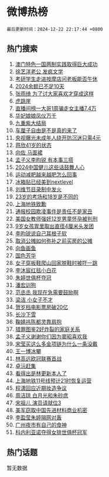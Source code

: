 # 微博热榜

`最后更新时间：2024-12-22 22:17:44 +0800`

## 热门搜索

1. [澳门特色一国两制实践取得巨大成功](https://m.weibo.cn/search?containerid=100103type%3D1%26t%3D10%26q%3D%23%E6%BE%B3%E9%97%A8%E7%89%B9%E8%89%B2%E4%B8%80%E5%9B%BD%E4%B8%A4%E5%88%B6%E5%AE%9E%E8%B7%B5%E5%8F%96%E5%BE%97%E5%B7%A8%E5%A4%A7%E6%88%90%E5%8A%9F%23&stream_entry_id=51&isnewpage=1&extparam=seat%3D1%26c_type%3D51%26pos%3D0%26stream_entry_id%3D51%26dgr%3D0%26filter_type%3Drealtimehot%26q%3D%2523%25E6%25BE%25B3%25E9%2597%25A8%25E7%2589%25B9%25E8%2589%25B2%25E4%25B8%2580%25E5%259B%25BD%25E4%25B8%25A4%25E5%2588%25B6%25E5%25AE%259E%25E8%25B7%25B5%25E5%258F%2596%25E5%25BE%2597%25E5%25B7%25A8%25E5%25A4%25A7%25E6%2588%2590%25E5%258A%259F%2523%26cate%3D10103%26display_time%3D1734877063%26pre_seqid%3D17348770634630130743256)
1. [徐艺洋老公 发疯文学](https://m.weibo.cn/search?containerid=100103type%3D1%26t%3D10%26q%3D%E5%BE%90%E8%89%BA%E6%B4%8B%E8%80%81%E5%85%AC+%E5%8F%91%E7%96%AF%E6%96%87%E5%AD%A6&stream_entry_id=31&isnewpage=1&extparam=seat%3D1%26filter_type%3Drealtimehot%26band_rank%3D1%26lcate%3D5001%26cate%3D5001%26realpos%3D1%26q%3D%25E5%25BE%2590%25E8%2589%25BA%25E6%25B4%258B%25E8%2580%2581%25E5%2585%25AC%2520%25E5%258F%2591%25E7%2596%25AF%25E6%2596%2587%25E5%25AD%25A6%26stream_entry_id%3D31%26dgr%3D0%26pos%3D0%26c_type%3D31%26flag%3D2%26display_time%3D1734877063%26pre_seqid%3D17348770634630130743256)
1. [考研学生走进按摩店问老板能否午休](https://m.weibo.cn/search?containerid=100103type%3D1%26t%3D10%26q%3D%23%E8%80%83%E7%A0%94%E5%AD%A6%E7%94%9F%E8%B5%B0%E8%BF%9B%E6%8C%89%E6%91%A9%E5%BA%97%E9%97%AE%E8%80%81%E6%9D%BF%E8%83%BD%E5%90%A6%E5%8D%88%E4%BC%91%23&stream_entry_id=31&isnewpage=1&extparam=seat%3D1%26filter_type%3Drealtimehot%26band_rank%3D2%26lcate%3D5001%26cate%3D5001%26realpos%3D2%26q%3D%2523%25E8%2580%2583%25E7%25A0%2594%25E5%25AD%25A6%25E7%2594%259F%25E8%25B5%25B0%25E8%25BF%259B%25E6%258C%2589%25E6%2591%25A9%25E5%25BA%2597%25E9%2597%25AE%25E8%2580%2581%25E6%259D%25BF%25E8%2583%25BD%25E5%2590%25A6%25E5%258D%2588%25E4%25BC%2591%2523%26stream_entry_id%3D31%26dgr%3D0%26pos%3D1%26c_type%3D31%26flag%3D32768%26display_time%3D1734877063%26pre_seqid%3D17348770634630130743256)
1. [2024余额已不足10天](https://m.weibo.cn/search?containerid=100103type%3D1%26t%3D10%26q%3D%232024%E4%BD%99%E9%A2%9D%E5%B7%B2%E4%B8%8D%E8%B6%B310%E5%A4%A9%23&stream_entry_id=31&isnewpage=1&extparam=seat%3D1%26filter_type%3Drealtimehot%26band_rank%3D3%26lcate%3D5001%26cate%3D5001%26realpos%3D3%26q%3D%25232024%25E4%25BD%2599%25E9%25A2%259D%25E5%25B7%25B2%25E4%25B8%258D%25E8%25B6%25B310%25E5%25A4%25A9%2523%26stream_entry_id%3D31%26dgr%3D0%26pos%3D2%26c_type%3D31%26flag%3D1%26display_time%3D1734877063%26pre_seqid%3D17348770634630130743256)
1. [张雨绮 为了讨大家喜欢才穿成这样](https://m.weibo.cn/search?containerid=100103type%3D1%26t%3D10%26q%3D%E5%BC%A0%E9%9B%A8%E7%BB%AE+%E4%B8%BA%E4%BA%86%E8%AE%A8%E5%A4%A7%E5%AE%B6%E5%96%9C%E6%AC%A2%E6%89%8D%E7%A9%BF%E6%88%90%E8%BF%99%E6%A0%B7&stream_entry_id=31&isnewpage=1&extparam=seat%3D1%26filter_type%3Drealtimehot%26band_rank%3D4%26lcate%3D5001%26cate%3D5001%26realpos%3D4%26q%3D%25E5%25BC%25A0%25E9%259B%25A8%25E7%25BB%25AE%2520%25E4%25B8%25BA%25E4%25BA%2586%25E8%25AE%25A8%25E5%25A4%25A7%25E5%25AE%25B6%25E5%2596%259C%25E6%25AC%25A2%25E6%2589%258D%25E7%25A9%25BF%25E6%2588%2590%25E8%25BF%2599%25E6%25A0%25B7%26stream_entry_id%3D31%26dgr%3D0%26pos%3D3%26c_type%3D31%26flag%3D2%26display_time%3D1734877063%26pre_seqid%3D17348770634630130743256)
1. [虎跳崖](https://m.weibo.cn/search?containerid=100103type%3D1%26t%3D10%26q%3D%E8%99%8E%E8%B7%B3%E5%B4%96&stream_entry_id=31&isnewpage=1&extparam=seat%3D1%26filter_type%3Drealtimehot%26band_rank%3D5%26lcate%3D5001%26cate%3D5001%26realpos%3D5%26q%3D%25E8%2599%258E%25E8%25B7%25B3%25E5%25B4%2596%26stream_entry_id%3D31%26dgr%3D0%26pos%3D4%26c_type%3D31%26flag%3D1%26display_time%3D1734877063%26pre_seqid%3D17348770634630130743256)
1. [直播间榜一大哥1周骗走女主播7.4万](https://m.weibo.cn/search?containerid=100103type%3D1%26t%3D10%26q%3D%23%E7%9B%B4%E6%92%AD%E9%97%B4%E6%A6%9C%E4%B8%80%E5%A4%A7%E5%93%A51%E5%91%A8%E9%AA%97%E8%B5%B0%E5%A5%B3%E4%B8%BB%E6%92%AD7.4%E4%B8%87%23&stream_entry_id=31&isnewpage=1&extparam=seat%3D1%26filter_type%3Drealtimehot%26band_rank%3D6%26lcate%3D5001%26cate%3D5001%26realpos%3D6%26q%3D%2523%25E7%259B%25B4%25E6%2592%25AD%25E9%2597%25B4%25E6%25A6%259C%25E4%25B8%2580%25E5%25A4%25A7%25E5%2593%25A51%25E5%2591%25A8%25E9%25AA%2597%25E8%25B5%25B0%25E5%25A5%25B3%25E4%25B8%25BB%25E6%2592%25AD7.4%25E4%25B8%2587%2523%26stream_entry_id%3D31%26dgr%3D0%26pos%3D5%26c_type%3D31%26flag%3D0%26display_time%3D1734877063%26pre_seqid%3D17348770634630130743256)
1. [华妃娘娘凤仪万千](https://m.weibo.cn/search?containerid=100103type%3D1%26t%3D10%26q%3D%E5%8D%8E%E5%A6%83%E5%A8%98%E5%A8%98%E5%87%A4%E4%BB%AA%E4%B8%87%E5%8D%83&stream_entry_id=31&isnewpage=1&extparam=seat%3D1%26filter_type%3Drealtimehot%26band_rank%3D7%26lcate%3D5001%26cate%3D5001%26realpos%3D7%26q%3D%25E5%258D%258E%25E5%25A6%2583%25E5%25A8%2598%25E5%25A8%2598%25E5%2587%25A4%25E4%25BB%25AA%25E4%25B8%2587%25E5%258D%2583%26stream_entry_id%3D31%26dgr%3D0%26pos%3D6%26c_type%3D31%26flag%3D1%26display_time%3D1734877063%26pre_seqid%3D17348770634630130743256)
1. [九重紫大结局](https://m.weibo.cn/search?containerid=100103type%3D1%26t%3D10%26q%3D%23%E4%B9%9D%E9%87%8D%E7%B4%AB%E5%A4%A7%E7%BB%93%E5%B1%80%23&stream_entry_id=31&isnewpage=1&extparam=seat%3D1%26filter_type%3Drealtimehot%26band_rank%3D8%26lcate%3D5001%26cate%3D5001%26realpos%3D8%26q%3D%2523%25E4%25B9%259D%25E9%2587%258D%25E7%25B4%25AB%25E5%25A4%25A7%25E7%25BB%2593%25E5%25B1%2580%2523%26stream_entry_id%3D31%26dgr%3D0%26pos%3D7%26c_type%3D31%26flag%3D2%26display_time%3D1734877063%26pre_seqid%3D17348770634630130743256)
1. [车厘子自由是不是真的来了](https://m.weibo.cn/search?containerid=100103type%3D1%26t%3D10%26q%3D%23%E8%BD%A6%E5%8E%98%E5%AD%90%E8%87%AA%E7%94%B1%E6%98%AF%E4%B8%8D%E6%98%AF%E7%9C%9F%E7%9A%84%E6%9D%A5%E4%BA%86%23&stream_entry_id=31&isnewpage=1&extparam=seat%3D1%26filter_type%3Drealtimehot%26band_rank%3D9%26lcate%3D5001%26cate%3D5001%26realpos%3D9%26q%3D%2523%25E8%25BD%25A6%25E5%258E%2598%25E5%25AD%2590%25E8%2587%25AA%25E7%2594%25B1%25E6%2598%25AF%25E4%25B8%258D%25E6%2598%25AF%25E7%259C%259F%25E7%259A%2584%25E6%259D%25A5%25E4%25BA%2586%2523%26stream_entry_id%3D31%26dgr%3D0%26pos%3D8%26c_type%3D31%26flag%3D0%26display_time%3D1734877063%26pre_seqid%3D17348770634630130743256)
1. [央视曝光未成年人绕开防沉迷只需4元](https://m.weibo.cn/search?containerid=100103type%3D1%26t%3D10%26q%3D%23%E5%A4%AE%E8%A7%86%E6%9B%9D%E5%85%89%E6%9C%AA%E6%88%90%E5%B9%B4%E4%BA%BA%E7%BB%95%E5%BC%80%E9%98%B2%E6%B2%89%E8%BF%B7%E5%8F%AA%E9%9C%804%E5%85%83%23&stream_entry_id=31&isnewpage=1&extparam=seat%3D1%26filter_type%3Drealtimehot%26band_rank%3D10%26lcate%3D5001%26cate%3D5001%26realpos%3D10%26q%3D%2523%25E5%25A4%25AE%25E8%25A7%2586%25E6%259B%259D%25E5%2585%2589%25E6%259C%25AA%25E6%2588%2590%25E5%25B9%25B4%25E4%25BA%25BA%25E7%25BB%2595%25E5%25BC%2580%25E9%2598%25B2%25E6%25B2%2589%25E8%25BF%25B7%25E5%258F%25AA%25E9%259C%25804%25E5%2585%2583%2523%26stream_entry_id%3D31%26dgr%3D0%26pos%3D9%26c_type%3D31%26flag%3D1%26display_time%3D1734877063%26pre_seqid%3D17348770634630130743256)
1. [蒋欣41岁的状态](https://m.weibo.cn/search?containerid=100103type%3D1%26t%3D10%26q%3D%23%E8%92%8B%E6%AC%A341%E5%B2%81%E7%9A%84%E7%8A%B6%E6%80%81%23&stream_entry_id=31&isnewpage=1&extparam=seat%3D1%26filter_type%3Drealtimehot%26band_rank%3D11%26lcate%3D5001%26cate%3D5001%26realpos%3D11%26q%3D%2523%25E8%2592%258B%25E6%25AC%25A341%25E5%25B2%2581%25E7%259A%2584%25E7%258A%25B6%25E6%2580%2581%2523%26stream_entry_id%3D31%26dgr%3D0%26pos%3D10%26c_type%3D31%26flag%3D1%26display_time%3D1734877063%26pre_seqid%3D17348770634630130743256)
1. [向佐 马面裙](https://m.weibo.cn/search?containerid=100103type%3D1%26t%3D10%26q%3D%E5%90%91%E4%BD%90+%E9%A9%AC%E9%9D%A2%E8%A3%99&stream_entry_id=31&isnewpage=1&extparam=seat%3D1%26filter_type%3Drealtimehot%26band_rank%3D12%26lcate%3D5001%26cate%3D5001%26realpos%3D12%26q%3D%25E5%2590%2591%25E4%25BD%2590%2520%25E9%25A9%25AC%25E9%259D%25A2%25E8%25A3%2599%26stream_entry_id%3D31%26dgr%3D0%26pos%3D11%26c_type%3D31%26flag%3D0%26display_time%3D1734877063%26pre_seqid%3D17348770634630130743256)
1. [孟子义李昀锐 有本事三搭](https://m.weibo.cn/search?containerid=100103type%3D1%26t%3D10%26q%3D%E5%AD%9F%E5%AD%90%E4%B9%89%E6%9D%8E%E6%98%80%E9%94%90+%E6%9C%89%E6%9C%AC%E4%BA%8B%E4%B8%89%E6%90%AD&stream_entry_id=31&isnewpage=1&extparam=seat%3D1%26filter_type%3Drealtimehot%26band_rank%3D13%26lcate%3D5001%26cate%3D5001%26realpos%3D13%26q%3D%25E5%25AD%259F%25E5%25AD%2590%25E4%25B9%2589%25E6%259D%258E%25E6%2598%2580%25E9%2594%2590%2520%25E6%259C%2589%25E6%259C%25AC%25E4%25BA%258B%25E4%25B8%2589%25E6%2590%25AD%26stream_entry_id%3D31%26dgr%3D0%26pos%3D12%26c_type%3D31%26flag%3D0%26display_time%3D1734877063%26pre_seqid%3D17348770634630130743256)
1. [2024中国健儿这些话鼓舞人心](https://m.weibo.cn/search?containerid=100103type%3D1%26t%3D10%26q%3D%232024%E4%B8%AD%E5%9B%BD%E5%81%A5%E5%84%BF%E8%BF%99%E4%BA%9B%E8%AF%9D%E9%BC%93%E8%88%9E%E4%BA%BA%E5%BF%83%23&stream_entry_id=31&isnewpage=1&extparam=seat%3D1%26filter_type%3Drealtimehot%26band_rank%3D14%26lcate%3D5001%26cate%3D5001%26realpos%3D14%26q%3D%25232024%25E4%25B8%25AD%25E5%259B%25BD%25E5%2581%25A5%25E5%2584%25BF%25E8%25BF%2599%25E4%25BA%259B%25E8%25AF%259D%25E9%25BC%2593%25E8%2588%259E%25E4%25BA%25BA%25E5%25BF%2583%2523%26stream_entry_id%3D31%26dgr%3D0%26pos%3D13%26c_type%3D31%26flag%3D0%26display_time%3D1734877063%26pre_seqid%3D17348770634630130743256)
1. [运动减肥越来越肥怎么回事](https://m.weibo.cn/search?containerid=100103type%3D1%26t%3D10%26q%3D%23%E8%BF%90%E5%8A%A8%E5%87%8F%E8%82%A5%E8%B6%8A%E6%9D%A5%E8%B6%8A%E8%82%A5%E6%80%8E%E4%B9%88%E5%9B%9E%E4%BA%8B%23&stream_entry_id=31&isnewpage=1&extparam=seat%3D1%26filter_type%3Drealtimehot%26band_rank%3D15%26lcate%3D5001%26cate%3D5001%26realpos%3D15%26q%3D%2523%25E8%25BF%2590%25E5%258A%25A8%25E5%2587%258F%25E8%2582%25A5%25E8%25B6%258A%25E6%259D%25A5%25E8%25B6%258A%25E8%2582%25A5%25E6%2580%258E%25E4%25B9%2588%25E5%259B%259E%25E4%25BA%258B%2523%26stream_entry_id%3D31%26dgr%3D0%26pos%3D14%26c_type%3D31%26flag%3D1%26display_time%3D1734877063%26pre_seqid%3D17348770634630130743256)
1. [冰箱贴已经美到nextlevel](https://m.weibo.cn/search?containerid=100103type%3D1%26t%3D10%26q%3D%23%E5%86%B0%E7%AE%B1%E8%B4%B4%E5%B7%B2%E7%BB%8F%E7%BE%8E%E5%88%B0nextlevel%23&stream_entry_id=31&isnewpage=1&extparam=seat%3D1%26filter_type%3Drealtimehot%26band_rank%3D16%26lcate%3D5001%26cate%3D5001%26realpos%3D16%26q%3D%2523%25E5%2586%25B0%25E7%25AE%25B1%25E8%25B4%25B4%25E5%25B7%25B2%25E7%25BB%258F%25E7%25BE%258E%25E5%2588%25B0nextlevel%2523%26stream_entry_id%3D31%26dgr%3D0%26pos%3D15%26c_type%3D31%26flag%3D1%26display_time%3D1734877063%26pre_seqid%3D17348770634630130743256)
1. [刘维节目录制中发火](https://m.weibo.cn/search?containerid=100103type%3D1%26t%3D10%26q%3D%E5%88%98%E7%BB%B4%E8%8A%82%E7%9B%AE%E5%BD%95%E5%88%B6%E4%B8%AD%E5%8F%91%E7%81%AB&stream_entry_id=31&isnewpage=1&extparam=seat%3D1%26filter_type%3Drealtimehot%26band_rank%3D17%26lcate%3D5001%26cate%3D5001%26realpos%3D17%26q%3D%25E5%2588%2598%25E7%25BB%25B4%25E8%258A%2582%25E7%259B%25AE%25E5%25BD%2595%25E5%2588%25B6%25E4%25B8%25AD%25E5%258F%2591%25E7%2581%25AB%26stream_entry_id%3D31%26dgr%3D0%26pos%3D16%26c_type%3D31%26flag%3D2%26display_time%3D1734877063%26pre_seqid%3D17348770634630130743256)
1. [23岁的考场和18岁是不同的](https://m.weibo.cn/search?containerid=100103type%3D1%26t%3D10%26q%3D23%E5%B2%81%E7%9A%84%E8%80%83%E5%9C%BA%E5%92%8C18%E5%B2%81%E6%98%AF%E4%B8%8D%E5%90%8C%E7%9A%84&stream_entry_id=31&isnewpage=1&extparam=seat%3D1%26filter_type%3Drealtimehot%26band_rank%3D18%26lcate%3D5001%26cate%3D5001%26realpos%3D18%26q%3D23%25E5%25B2%2581%25E7%259A%2584%25E8%2580%2583%25E5%259C%25BA%25E5%2592%258C18%25E5%25B2%2581%25E6%2598%25AF%25E4%25B8%258D%25E5%2590%258C%25E7%259A%2584%26stream_entry_id%3D31%26dgr%3D0%26pos%3D17%26c_type%3D31%26flag%3D0%26display_time%3D1734877063%26pre_seqid%3D17348770634630130743256)
1. [上海地铁致歉](https://m.weibo.cn/search?containerid=100103type%3D1%26t%3D10%26q%3D%23%E4%B8%8A%E6%B5%B7%E5%9C%B0%E9%93%81%E8%87%B4%E6%AD%89%23&stream_entry_id=31&isnewpage=1&extparam=seat%3D1%26filter_type%3Drealtimehot%26band_rank%3D19%26lcate%3D5001%26cate%3D5001%26realpos%3D19%26q%3D%2523%25E4%25B8%258A%25E6%25B5%25B7%25E5%259C%25B0%25E9%2593%2581%25E8%2587%25B4%25E6%25AD%2589%2523%26stream_entry_id%3D31%26dgr%3D0%26pos%3D18%26c_type%3D31%26flag%3D1%26display_time%3D1734877063%26pre_seqid%3D17348770634630130743256)
1. [通报校园欺凌事件是责任不是家丑](https://m.weibo.cn/search?containerid=100103type%3D1%26t%3D10%26q%3D%23%E9%80%9A%E6%8A%A5%E6%A0%A1%E5%9B%AD%E6%AC%BA%E5%87%8C%E4%BA%8B%E4%BB%B6%E6%98%AF%E8%B4%A3%E4%BB%BB%E4%B8%8D%E6%98%AF%E5%AE%B6%E4%B8%91%23&stream_entry_id=31&isnewpage=1&extparam=seat%3D1%26filter_type%3Drealtimehot%26band_rank%3D20%26lcate%3D5001%26cate%3D5001%26realpos%3D20%26q%3D%2523%25E9%2580%259A%25E6%258A%25A5%25E6%25A0%25A1%25E5%259B%25AD%25E6%25AC%25BA%25E5%2587%258C%25E4%25BA%258B%25E4%25BB%25B6%25E6%2598%25AF%25E8%25B4%25A3%25E4%25BB%25BB%25E4%25B8%258D%25E6%2598%25AF%25E5%25AE%25B6%25E4%25B8%2591%2523%26stream_entry_id%3D31%26dgr%3D0%26pos%3D19%26c_type%3D31%26flag%3D1%26display_time%3D1734877063%26pre_seqid%3D17348770634630130743256)
1. [美国女教师强奸12岁男童怀孕被判刑](https://m.weibo.cn/search?containerid=100103type%3D1%26t%3D10%26q%3D%23%E7%BE%8E%E5%9B%BD%E5%A5%B3%E6%95%99%E5%B8%88%E5%BC%BA%E5%A5%B812%E5%B2%81%E7%94%B7%E7%AB%A5%E6%80%80%E5%AD%95%E8%A2%AB%E5%88%A4%E5%88%91%23&stream_entry_id=31&isnewpage=1&extparam=seat%3D1%26filter_type%3Drealtimehot%26band_rank%3D21%26lcate%3D5001%26cate%3D5001%26realpos%3D21%26q%3D%2523%25E7%25BE%258E%25E5%259B%25BD%25E5%25A5%25B3%25E6%2595%2599%25E5%25B8%2588%25E5%25BC%25BA%25E5%25A5%25B812%25E5%25B2%2581%25E7%2594%25B7%25E7%25AB%25A5%25E6%2580%2580%25E5%25AD%2595%25E8%25A2%25AB%25E5%2588%25A4%25E5%2588%2591%2523%26stream_entry_id%3D31%26dgr%3D0%26pos%3D20%26c_type%3D31%26flag%3D2%26display_time%3D1734877063%26pre_seqid%3D17348770634630130743256)
1. [9岁女孩胃里取出直径4厘米头发团](https://m.weibo.cn/search?containerid=100103type%3D1%26t%3D10%26q%3D%239%E5%B2%81%E5%A5%B3%E5%AD%A9%E8%83%83%E9%87%8C%E5%8F%96%E5%87%BA%E7%9B%B4%E5%BE%844%E5%8E%98%E7%B1%B3%E5%A4%B4%E5%8F%91%E5%9B%A2%23&stream_entry_id=31&isnewpage=1&extparam=seat%3D1%26filter_type%3Drealtimehot%26band_rank%3D22%26lcate%3D5001%26cate%3D5001%26realpos%3D22%26q%3D%25239%25E5%25B2%2581%25E5%25A5%25B3%25E5%25AD%25A9%25E8%2583%2583%25E9%2587%258C%25E5%258F%2596%25E5%2587%25BA%25E7%259B%25B4%25E5%25BE%25844%25E5%258E%2598%25E7%25B1%25B3%25E5%25A4%25B4%25E5%258F%2591%25E5%259B%25A2%2523%26stream_entry_id%3D31%26dgr%3D0%26pos%3D21%26c_type%3D31%26flag%3D0%26display_time%3D1734877063%26pre_seqid%3D17348770634630130743256)
1. [李昀锐说自己耳根子软](https://m.weibo.cn/search?containerid=100103type%3D1%26t%3D10%26q%3D%23%E6%9D%8E%E6%98%80%E9%94%90%E8%AF%B4%E8%87%AA%E5%B7%B1%E8%80%B3%E6%A0%B9%E5%AD%90%E8%BD%AF%23&stream_entry_id=31&isnewpage=1&extparam=seat%3D1%26filter_type%3Drealtimehot%26band_rank%3D23%26lcate%3D5001%26cate%3D5001%26realpos%3D23%26q%3D%2523%25E6%259D%258E%25E6%2598%2580%25E9%2594%2590%25E8%25AF%25B4%25E8%2587%25AA%25E5%25B7%25B1%25E8%2580%25B3%25E6%25A0%25B9%25E5%25AD%2590%25E8%25BD%25AF%2523%26stream_entry_id%3D31%26dgr%3D0%26pos%3D22%26c_type%3D31%26flag%3D1%26display_time%3D1734877063%26pre_seqid%3D17348770634630130743256)
1. [取消公摊如何弥补之前买房的公摊](https://m.weibo.cn/search?containerid=100103type%3D1%26t%3D10%26q%3D%23%E5%8F%96%E6%B6%88%E5%85%AC%E6%91%8A%E5%A6%82%E4%BD%95%E5%BC%A5%E8%A1%A5%E4%B9%8B%E5%89%8D%E4%B9%B0%E6%88%BF%E7%9A%84%E5%85%AC%E6%91%8A%23&stream_entry_id=31&isnewpage=1&extparam=seat%3D1%26filter_type%3Drealtimehot%26band_rank%3D24%26lcate%3D5001%26cate%3D5001%26realpos%3D24%26q%3D%2523%25E5%258F%2596%25E6%25B6%2588%25E5%2585%25AC%25E6%2591%258A%25E5%25A6%2582%25E4%25BD%2595%25E5%25BC%25A5%25E8%25A1%25A5%25E4%25B9%258B%25E5%2589%258D%25E4%25B9%25B0%25E6%2588%25BF%25E7%259A%2584%25E5%2585%25AC%25E6%2591%258A%2523%26stream_entry_id%3D31%26dgr%3D0%26pos%3D23%26c_type%3D31%26flag%3D0%26display_time%3D1734877063%26pre_seqid%3D17348770634630130743256)
1. [向鱼画鱼](https://m.weibo.cn/search?containerid=100103type%3D1%26t%3D10%26q%3D%E5%90%91%E9%B1%BC%E7%94%BB%E9%B1%BC&stream_entry_id=31&isnewpage=1&extparam=seat%3D1%26filter_type%3Drealtimehot%26band_rank%3D25%26lcate%3D5001%26cate%3D5001%26realpos%3D25%26q%3D%25E5%2590%2591%25E9%25B1%25BC%25E7%2594%25BB%25E9%25B1%25BC%26stream_entry_id%3D31%26dgr%3D0%26pos%3D24%26c_type%3D31%26flag%3D1%26display_time%3D1734877063%26pre_seqid%3D17348770634630130743256)
1. [国色芳华](https://m.weibo.cn/search?containerid=100103type%3D1%26t%3D10%26q%3D%E5%9B%BD%E8%89%B2%E8%8A%B3%E5%8D%8E&stream_entry_id=31&isnewpage=1&extparam=seat%3D1%26filter_type%3Drealtimehot%26band_rank%3D26%26lcate%3D5001%26cate%3D5001%26realpos%3D26%26q%3D%25E5%259B%25BD%25E8%2589%25B2%25E8%258A%25B3%25E5%258D%258E%26stream_entry_id%3D31%26dgr%3D0%26pos%3D25%26c_type%3D31%26flag%3D0%26display_time%3D1734877063%26pre_seqid%3D17348770634630130743256)
1. [女子穿板鞋爬山回家脱鞋时被吓一跳](https://m.weibo.cn/search?containerid=100103type%3D1%26t%3D10%26q%3D%23%E5%A5%B3%E5%AD%90%E7%A9%BF%E6%9D%BF%E9%9E%8B%E7%88%AC%E5%B1%B1%E5%9B%9E%E5%AE%B6%E8%84%B1%E9%9E%8B%E6%97%B6%E8%A2%AB%E5%90%93%E4%B8%80%E8%B7%B3%23&stream_entry_id=31&isnewpage=1&extparam=seat%3D1%26filter_type%3Drealtimehot%26band_rank%3D27%26lcate%3D5001%26cate%3D5001%26realpos%3D27%26q%3D%2523%25E5%25A5%25B3%25E5%25AD%2590%25E7%25A9%25BF%25E6%259D%25BF%25E9%259E%258B%25E7%2588%25AC%25E5%25B1%25B1%25E5%259B%259E%25E5%25AE%25B6%25E8%2584%25B1%25E9%259E%258B%25E6%2597%25B6%25E8%25A2%25AB%25E5%2590%2593%25E4%25B8%2580%25E8%25B7%25B3%2523%26stream_entry_id%3D31%26dgr%3D0%26pos%3D26%26c_type%3D31%26flag%3D0%26display_time%3D1734877063%26pre_seqid%3D17348770634630130743256)
1. [李沐宸红毯小白花](https://m.weibo.cn/search?containerid=100103type%3D1%26t%3D10%26q%3D%E6%9D%8E%E6%B2%90%E5%AE%B8%E7%BA%A2%E6%AF%AF%E5%B0%8F%E7%99%BD%E8%8A%B1&stream_entry_id=31&isnewpage=1&extparam=seat%3D1%26filter_type%3Drealtimehot%26band_rank%3D28%26lcate%3D5001%26cate%3D5001%26realpos%3D28%26q%3D%25E6%259D%258E%25E6%25B2%2590%25E5%25AE%25B8%25E7%25BA%25A2%25E6%25AF%25AF%25E5%25B0%258F%25E7%2599%25BD%25E8%258A%25B1%26stream_entry_id%3D31%26dgr%3D0%26pos%3D27%26c_type%3D31%26flag%3D1%26display_time%3D1734877063%26pre_seqid%3D17348770634630130743256)
1. [朱婷世俱杯夺冠](https://m.weibo.cn/search?containerid=100103type%3D1%26t%3D10%26q%3D%23%E6%9C%B1%E5%A9%B7%E4%B8%96%E4%BF%B1%E6%9D%AF%E5%A4%BA%E5%86%A0%23&stream_entry_id=31&isnewpage=1&extparam=seat%3D1%26filter_type%3Drealtimehot%26band_rank%3D29%26lcate%3D5001%26cate%3D5001%26realpos%3D29%26q%3D%2523%25E6%259C%25B1%25E5%25A9%25B7%25E4%25B8%2596%25E4%25BF%25B1%25E6%259D%25AF%25E5%25A4%25BA%25E5%2586%25A0%2523%26stream_entry_id%3D31%26dgr%3D0%26pos%3D28%26c_type%3D31%26flag%3D1%26display_time%3D1734877063%26pre_seqid%3D17348770634630130743256)
1. [潘宏训狗](https://m.weibo.cn/search?containerid=100103type%3D1%26t%3D10%26q%3D%E6%BD%98%E5%AE%8F%E8%AE%AD%E7%8B%97&stream_entry_id=31&isnewpage=1&extparam=seat%3D1%26filter_type%3Drealtimehot%26band_rank%3D30%26lcate%3D5001%26cate%3D5001%26realpos%3D30%26q%3D%25E6%25BD%2598%25E5%25AE%258F%25E8%25AE%25AD%25E7%258B%2597%26stream_entry_id%3D31%26dgr%3D0%26pos%3D29%26c_type%3D31%26flag%3D1%26display_time%3D1734877063%26pre_seqid%3D17348770634630130743256)
1. [范丞丞 我现在急需要鼓励啊](https://m.weibo.cn/search?containerid=100103type%3D1%26t%3D10%26q%3D%E8%8C%83%E4%B8%9E%E4%B8%9E+%E6%88%91%E7%8E%B0%E5%9C%A8%E6%80%A5%E9%9C%80%E8%A6%81%E9%BC%93%E5%8A%B1%E5%95%8A&stream_entry_id=31&isnewpage=1&extparam=seat%3D1%26filter_type%3Drealtimehot%26band_rank%3D31%26lcate%3D5001%26cate%3D5001%26realpos%3D31%26q%3D%25E8%258C%2583%25E4%25B8%259E%25E4%25B8%259E%2520%25E6%2588%2591%25E7%258E%25B0%25E5%259C%25A8%25E6%2580%25A5%25E9%259C%2580%25E8%25A6%2581%25E9%25BC%2593%25E5%258A%25B1%25E5%2595%258A%26stream_entry_id%3D31%26dgr%3D0%26pos%3D30%26c_type%3D31%26flag%3D0%26display_time%3D1734877063%26pre_seqid%3D17348770634630130743256)
1. [梁洁 小女子不才](https://m.weibo.cn/search?containerid=100103type%3D1%26t%3D10%26q%3D%E6%A2%81%E6%B4%81+%E5%B0%8F%E5%A5%B3%E5%AD%90%E4%B8%8D%E6%89%8D&stream_entry_id=31&isnewpage=1&extparam=seat%3D1%26filter_type%3Drealtimehot%26band_rank%3D32%26lcate%3D5001%26cate%3D5001%26realpos%3D32%26q%3D%25E6%25A2%2581%25E6%25B4%2581%2520%25E5%25B0%258F%25E5%25A5%25B3%25E5%25AD%2590%25E4%25B8%258D%25E6%2589%258D%26stream_entry_id%3D31%26dgr%3D0%26pos%3D31%26c_type%3D31%26flag%3D1%26display_time%3D1734877063%26pre_seqid%3D17348770634630130743256)
1. [贺岁档电影票房破20亿](https://m.weibo.cn/search?containerid=100103type%3D1%26t%3D10%26q%3D%23%E8%B4%BA%E5%B2%81%E6%A1%A3%E7%94%B5%E5%BD%B1%E7%A5%A8%E6%88%BF%E7%A0%B420%E4%BA%BF%23&stream_entry_id=31&isnewpage=1&extparam=seat%3D1%26filter_type%3Drealtimehot%26band_rank%3D33%26lcate%3D5001%26cate%3D5001%26realpos%3D33%26q%3D%2523%25E8%25B4%25BA%25E5%25B2%2581%25E6%25A1%25A3%25E7%2594%25B5%25E5%25BD%25B1%25E7%25A5%25A8%25E6%2588%25BF%25E7%25A0%25B420%25E4%25BA%25BF%2523%26stream_entry_id%3D31%26dgr%3D0%26pos%3D32%26c_type%3D31%26flag%3D0%26display_time%3D1734877063%26pre_seqid%3D17348770634630130743256)
1. [长沙下雪](https://m.weibo.cn/search?containerid=100103type%3D1%26t%3D10%26q%3D%E9%95%BF%E6%B2%99%E4%B8%8B%E9%9B%AA&stream_entry_id=31&isnewpage=1&extparam=seat%3D1%26filter_type%3Drealtimehot%26band_rank%3D34%26lcate%3D5001%26cate%3D5001%26realpos%3D34%26q%3D%25E9%2595%25BF%25E6%25B2%2599%25E4%25B8%258B%25E9%259B%25AA%26stream_entry_id%3D31%26dgr%3D0%26pos%3D33%26c_type%3D31%26flag%3D0%26display_time%3D1734877063%26pre_seqid%3D17348770634630130743256)
1. [鞠婧祎陈都灵靠肩抱](https://m.weibo.cn/search?containerid=100103type%3D1%26t%3D10%26q%3D%23%E9%9E%A0%E5%A9%A7%E7%A5%8E%E9%99%88%E9%83%BD%E7%81%B5%E9%9D%A0%E8%82%A9%E6%8A%B1%23&stream_entry_id=31&isnewpage=1&extparam=seat%3D1%26filter_type%3Drealtimehot%26band_rank%3D35%26lcate%3D5001%26cate%3D5001%26realpos%3D35%26q%3D%2523%25E9%259E%25A0%25E5%25A9%25A7%25E7%25A5%258E%25E9%2599%2588%25E9%2583%25BD%25E7%2581%25B5%25E9%259D%25A0%25E8%2582%25A9%25E6%258A%25B1%2523%26stream_entry_id%3D31%26dgr%3D0%26pos%3D34%26c_type%3D31%26flag%3D1%26display_time%3D1734877063%26pre_seqid%3D17348770634630130743256)
1. [猎罪图鉴2好炸裂的家庭关系](https://m.weibo.cn/search?containerid=100103type%3D1%26t%3D10%26q%3D%E7%8C%8E%E7%BD%AA%E5%9B%BE%E9%89%B42%E5%A5%BD%E7%82%B8%E8%A3%82%E7%9A%84%E5%AE%B6%E5%BA%AD%E5%85%B3%E7%B3%BB&stream_entry_id=31&isnewpage=1&extparam=seat%3D1%26filter_type%3Drealtimehot%26band_rank%3D36%26lcate%3D5001%26cate%3D5001%26realpos%3D36%26q%3D%25E7%258C%258E%25E7%25BD%25AA%25E5%259B%25BE%25E9%2589%25B42%25E5%25A5%25BD%25E7%2582%25B8%25E8%25A3%2582%25E7%259A%2584%25E5%25AE%25B6%25E5%25BA%25AD%25E5%2585%25B3%25E7%25B3%25BB%26stream_entry_id%3D31%26dgr%3D0%26pos%3D35%26c_type%3D31%26flag%3D0%26display_time%3D1734877063%26pre_seqid%3D17348770634630130743256)
1. [孟子义谢谢你们因为窦昭喜欢我](https://m.weibo.cn/search?containerid=100103type%3D1%26t%3D10%26q%3D%23%E5%AD%9F%E5%AD%90%E4%B9%89%E8%B0%A2%E8%B0%A2%E4%BD%A0%E4%BB%AC%E5%9B%A0%E4%B8%BA%E7%AA%A6%E6%98%AD%E5%96%9C%E6%AC%A2%E6%88%91%23&stream_entry_id=31&isnewpage=1&extparam=seat%3D1%26filter_type%3Drealtimehot%26band_rank%3D37%26lcate%3D5001%26cate%3D5001%26realpos%3D37%26q%3D%2523%25E5%25AD%259F%25E5%25AD%2590%25E4%25B9%2589%25E8%25B0%25A2%25E8%25B0%25A2%25E4%25BD%25A0%25E4%25BB%25AC%25E5%259B%25A0%25E4%25B8%25BA%25E7%25AA%25A6%25E6%2598%25AD%25E5%2596%259C%25E6%25AC%25A2%25E6%2588%2591%2523%26stream_entry_id%3D31%26dgr%3D0%26pos%3D36%26c_type%3D31%26flag%3D1%26display_time%3D1734877063%26pre_seqid%3D17348770634630130743256)
1. [宋莹买这么多金项链为什么一条没戴](https://m.weibo.cn/search?containerid=100103type%3D1%26t%3D10%26q%3D%E5%AE%8B%E8%8E%B9%E4%B9%B0%E8%BF%99%E4%B9%88%E5%A4%9A%E9%87%91%E9%A1%B9%E9%93%BE%E4%B8%BA%E4%BB%80%E4%B9%88%E4%B8%80%E6%9D%A1%E6%B2%A1%E6%88%B4&stream_entry_id=31&isnewpage=1&extparam=seat%3D1%26filter_type%3Drealtimehot%26band_rank%3D38%26lcate%3D5001%26cate%3D5001%26realpos%3D38%26q%3D%25E5%25AE%258B%25E8%258E%25B9%25E4%25B9%25B0%25E8%25BF%2599%25E4%25B9%2588%25E5%25A4%259A%25E9%2587%2591%25E9%25A1%25B9%25E9%2593%25BE%25E4%25B8%25BA%25E4%25BB%2580%25E4%25B9%2588%25E4%25B8%2580%25E6%259D%25A1%25E6%25B2%25A1%25E6%2588%25B4%26stream_entry_id%3D31%26dgr%3D0%26pos%3D37%26c_type%3D31%26flag%3D1%26display_time%3D1734877063%26pre_seqid%3D17348770634630130743256)
1. [王一博冰攀](https://m.weibo.cn/search?containerid=100103type%3D1%26t%3D10%26q%3D%23%E7%8E%8B%E4%B8%80%E5%8D%9A%E5%86%B0%E6%94%80%23&stream_entry_id=31&isnewpage=1&extparam=seat%3D1%26filter_type%3Drealtimehot%26band_rank%3D39%26lcate%3D5001%26cate%3D5001%26realpos%3D39%26q%3D%2523%25E7%258E%258B%25E4%25B8%2580%25E5%258D%259A%25E5%2586%25B0%25E6%2594%2580%2523%26stream_entry_id%3D31%26dgr%3D0%26pos%3D38%26c_type%3D31%26flag%3D0%26display_time%3D1734877063%26pre_seqid%3D17348770634630130743256)
1. [林高远欧冠联赛首战](https://m.weibo.cn/search?containerid=100103type%3D1%26t%3D10%26q%3D%23%E6%9E%97%E9%AB%98%E8%BF%9C%E6%AC%A7%E5%86%A0%E8%81%94%E8%B5%9B%E9%A6%96%E6%88%98%23&stream_entry_id=31&isnewpage=1&extparam=seat%3D1%26filter_type%3Drealtimehot%26band_rank%3D40%26lcate%3D5001%26cate%3D5001%26realpos%3D40%26q%3D%2523%25E6%259E%2597%25E9%25AB%2598%25E8%25BF%259C%25E6%25AC%25A7%25E5%2586%25A0%25E8%2581%2594%25E8%25B5%259B%25E9%25A6%2596%25E6%2588%2598%2523%26stream_entry_id%3D31%26dgr%3D0%26pos%3D39%26c_type%3D31%26flag%3D0%26display_time%3D1734877063%26pre_seqid%3D17348770634630130743256)
1. [卓沅赶集](https://m.weibo.cn/search?containerid=100103type%3D1%26t%3D10%26q%3D%23%E5%8D%93%E6%B2%85%E8%B5%B6%E9%9B%86%23&stream_entry_id=31&isnewpage=1&extparam=seat%3D1%26filter_type%3Drealtimehot%26band_rank%3D41%26lcate%3D5001%26cate%3D5001%26realpos%3D41%26q%3D%2523%25E5%258D%2593%25E6%25B2%2585%25E8%25B5%25B6%25E9%259B%2586%2523%26stream_entry_id%3D31%26dgr%3D0%26pos%3D40%26c_type%3D31%26flag%3D1%26display_time%3D1734877063%26pre_seqid%3D17348770634630130743256)
1. [看得出是林更新本人了](https://m.weibo.cn/search?containerid=100103type%3D1%26t%3D10%26q%3D%23%E7%9C%8B%E5%BE%97%E5%87%BA%E6%98%AF%E6%9E%97%E6%9B%B4%E6%96%B0%E6%9C%AC%E4%BA%BA%E4%BA%86%23&stream_entry_id=31&isnewpage=1&extparam=seat%3D1%26filter_type%3Drealtimehot%26band_rank%3D42%26lcate%3D5001%26cate%3D5001%26realpos%3D42%26q%3D%2523%25E7%259C%258B%25E5%25BE%2597%25E5%2587%25BA%25E6%2598%25AF%25E6%259E%2597%25E6%259B%25B4%25E6%2596%25B0%25E6%259C%25AC%25E4%25BA%25BA%25E4%25BA%2586%2523%26stream_entry_id%3D31%26dgr%3D0%26pos%3D41%26c_type%3D31%26flag%3D1%26display_time%3D1734877063%26pre_seqid%3D17348770634630130743256)
1. [上海地铁11号线预计21时恢复运营](https://m.weibo.cn/search?containerid=100103type%3D1%26t%3D10%26q%3D%23%E4%B8%8A%E6%B5%B7%E5%9C%B0%E9%93%8111%E5%8F%B7%E7%BA%BF%E9%A2%84%E8%AE%A121%E6%97%B6%E6%81%A2%E5%A4%8D%E8%BF%90%E8%90%A5%23&stream_entry_id=31&isnewpage=1&extparam=seat%3D1%26filter_type%3Drealtimehot%26band_rank%3D43%26lcate%3D5001%26cate%3D5001%26realpos%3D43%26q%3D%2523%25E4%25B8%258A%25E6%25B5%25B7%25E5%259C%25B0%25E9%2593%258111%25E5%258F%25B7%25E7%25BA%25BF%25E9%25A2%2584%25E8%25AE%25A121%25E6%2597%25B6%25E6%2581%25A2%25E5%25A4%258D%25E8%25BF%2590%25E8%2590%25A5%2523%26stream_entry_id%3D31%26dgr%3D0%26pos%3D42%26c_type%3D31%26flag%3D0%26display_time%3D1734877063%26pre_seqid%3D17348770634630130743256)
1. [程潇回应近期妆造争议](https://m.weibo.cn/search?containerid=100103type%3D1%26t%3D10%26q%3D%23%E7%A8%8B%E6%BD%87%E5%9B%9E%E5%BA%94%E8%BF%91%E6%9C%9F%E5%A6%86%E9%80%A0%E4%BA%89%E8%AE%AE%23&stream_entry_id=31&isnewpage=1&extparam=seat%3D1%26filter_type%3Drealtimehot%26band_rank%3D44%26lcate%3D5001%26cate%3D5001%26realpos%3D44%26q%3D%2523%25E7%25A8%258B%25E6%25BD%2587%25E5%259B%259E%25E5%25BA%2594%25E8%25BF%2591%25E6%259C%259F%25E5%25A6%2586%25E9%2580%25A0%25E4%25BA%2589%25E8%25AE%25AE%2523%26stream_entry_id%3D31%26dgr%3D0%26pos%3D43%26c_type%3D31%26flag%3D1%26display_time%3D1734877063%26pre_seqid%3D17348770634630130743256)
1. [周洁琼 白月光和朱砂痣](https://m.weibo.cn/search?containerid=100103type%3D1%26t%3D10%26q%3D%E5%91%A8%E6%B4%81%E7%90%BC+%E7%99%BD%E6%9C%88%E5%85%89%E5%92%8C%E6%9C%B1%E7%A0%82%E7%97%A3&stream_entry_id=31&isnewpage=1&extparam=seat%3D1%26filter_type%3Drealtimehot%26band_rank%3D45%26lcate%3D5001%26cate%3D5001%26realpos%3D45%26q%3D%25E5%2591%25A8%25E6%25B4%2581%25E7%2590%25BC%2520%25E7%2599%25BD%25E6%259C%2588%25E5%2585%2589%25E5%2592%258C%25E6%259C%25B1%25E7%25A0%2582%25E7%2597%25A3%26stream_entry_id%3D31%26dgr%3D0%26pos%3D44%26c_type%3D31%26flag%3D1%26display_time%3D1734877063%26pre_seqid%3D17348770634630130743256)
1. [宋祖儿 演员请就位3](https://m.weibo.cn/search?containerid=100103type%3D1%26t%3D10%26q%3D%E5%AE%8B%E7%A5%96%E5%84%BF+%E6%BC%94%E5%91%98%E8%AF%B7%E5%B0%B1%E4%BD%8D3&stream_entry_id=31&isnewpage=1&extparam=seat%3D1%26filter_type%3Drealtimehot%26band_rank%3D46%26lcate%3D5001%26cate%3D5001%26realpos%3D46%26q%3D%25E5%25AE%258B%25E7%25A5%2596%25E5%2584%25BF%2520%25E6%25BC%2594%25E5%2591%2598%25E8%25AF%25B7%25E5%25B0%25B1%25E4%25BD%258D3%26stream_entry_id%3D31%26dgr%3D0%26pos%3D45%26c_type%3D31%26flag%3D0%26display_time%3D1734877063%26pre_seqid%3D17348770634630130743256)
1. [美军窃取中国先进材料商业机密](https://m.weibo.cn/search?containerid=100103type%3D1%26t%3D10%26q%3D%23%E7%BE%8E%E5%86%9B%E7%AA%83%E5%8F%96%E4%B8%AD%E5%9B%BD%E5%85%88%E8%BF%9B%E6%9D%90%E6%96%99%E5%95%86%E4%B8%9A%E6%9C%BA%E5%AF%86%23&stream_entry_id=31&isnewpage=1&extparam=seat%3D1%26filter_type%3Drealtimehot%26band_rank%3D47%26lcate%3D5001%26cate%3D5001%26realpos%3D47%26q%3D%2523%25E7%25BE%258E%25E5%2586%259B%25E7%25AA%2583%25E5%258F%2596%25E4%25B8%25AD%25E5%259B%25BD%25E5%2585%2588%25E8%25BF%259B%25E6%259D%2590%25E6%2596%2599%25E5%2595%2586%25E4%25B8%259A%25E6%259C%25BA%25E5%25AF%2586%2523%26stream_entry_id%3D31%26dgr%3D0%26pos%3D46%26c_type%3D31%26flag%3D0%26display_time%3D1734877063%26pre_seqid%3D17348770634630130743256)
1. [李盈莹朱婷隔网对轰](https://m.weibo.cn/search?containerid=100103type%3D1%26t%3D10%26q%3D%23%E6%9D%8E%E7%9B%88%E8%8E%B9%E6%9C%B1%E5%A9%B7%E9%9A%94%E7%BD%91%E5%AF%B9%E8%BD%B0%23&stream_entry_id=31&isnewpage=1&extparam=seat%3D1%26filter_type%3Drealtimehot%26band_rank%3D48%26lcate%3D5001%26cate%3D5001%26realpos%3D48%26q%3D%2523%25E6%259D%258E%25E7%259B%2588%25E8%258E%25B9%25E6%259C%25B1%25E5%25A9%25B7%25E9%259A%2594%25E7%25BD%2591%25E5%25AF%25B9%25E8%25BD%25B0%2523%26stream_entry_id%3D31%26dgr%3D0%26pos%3D47%26c_type%3D31%26flag%3D0%26display_time%3D1734877063%26pre_seqid%3D17348770634630130743256)
1. [广州夜市有自己的食神](https://m.weibo.cn/search?containerid=100103type%3D1%26t%3D10%26q%3D%23%E5%B9%BF%E5%B7%9E%E5%A4%9C%E5%B8%82%E6%9C%89%E8%87%AA%E5%B7%B1%E7%9A%84%E9%A3%9F%E7%A5%9E%23&stream_entry_id=31&isnewpage=1&extparam=seat%3D1%26filter_type%3Drealtimehot%26band_rank%3D49%26lcate%3D5001%26cate%3D5001%26realpos%3D49%26q%3D%2523%25E5%25B9%25BF%25E5%25B7%259E%25E5%25A4%259C%25E5%25B8%2582%25E6%259C%2589%25E8%2587%25AA%25E5%25B7%25B1%25E7%259A%2584%25E9%25A3%259F%25E7%25A5%259E%2523%26stream_entry_id%3D31%26dgr%3D0%26pos%3D48%26c_type%3D31%26flag%3D1%26display_time%3D1734877063%26pre_seqid%3D17348770634630130743256)
1. [科内利亚诺夺得女排世俱杯冠军](https://m.weibo.cn/search?containerid=100103type%3D1%26t%3D10%26q%3D%23%E7%A7%91%E5%86%85%E5%88%A9%E4%BA%9A%E8%AF%BA%E5%A4%BA%E5%BE%97%E5%A5%B3%E6%8E%92%E4%B8%96%E4%BF%B1%E6%9D%AF%E5%86%A0%E5%86%9B%23&stream_entry_id=31&isnewpage=1&extparam=seat%3D1%26filter_type%3Drealtimehot%26band_rank%3D50%26lcate%3D5001%26cate%3D5001%26realpos%3D50%26q%3D%2523%25E7%25A7%2591%25E5%2586%2585%25E5%2588%25A9%25E4%25BA%259A%25E8%25AF%25BA%25E5%25A4%25BA%25E5%25BE%2597%25E5%25A5%25B3%25E6%258E%2592%25E4%25B8%2596%25E4%25BF%25B1%25E6%259D%25AF%25E5%2586%25A0%25E5%2586%259B%2523%26stream_entry_id%3D31%26dgr%3D0%26pos%3D49%26c_type%3D31%26flag%3D1%26display_time%3D1734877063%26pre_seqid%3D17348770634630130743256)

## 热门话题

暂无数据
